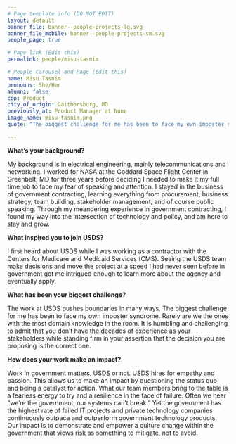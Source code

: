 ```yaml
---
# Page template info (DO NOT EDIT)
layout: default
banner_file: banner--people-projects-lg.svg
banner_file_mobile: banner--people-projects-sm.svg
people_page: true

# Page link (Edit this)
permalink: people/misu-tasnim

# People Carousel and Page (Edit this)
name: Misu Tasnim
pronouns: She/Her
alumni: false
cop: Product
city_of_origin: Gaithersburg, MD
previously_at: Product Manager at Nuna
image_name: misu-tasnim.png
quote: "The biggest challenge for me has been to face my own imposter syndrome."

---
```


**What’s your background?**

My background is in electrical engineering, mainly telecommunications and networking. I worked for NASA at the Goddard Space Flight Center in Greenbelt, MD for three years before deciding I needed to make it my full time job to face my fear of speaking and attention.
I stayed in the business of government contracting, learning everything from procurement, business strategy, team building, stakeholder management, and of course public speaking.
Through my meandering experience in government contracting, I found my way into the intersection of technology and policy, and am here to stay and grow.

**What inspired you to join USDS?**

I first heard about USDS while I was working as a contractor with the Centers for Medicare and Medicaid Services (CMS). Seeing the USDS team make decisions and move the project at a speed I had never seen before in government got me intrigued enough to learn more about the agency and eventually apply.

**What has been your biggest challenge?**

The work at USDS pushes boundaries in many ways. The biggest challenge for me has been to face my own imposter syndrome. Rarely are we the ones with the most domain knowledge in the room. It is humbling and challenging to admit that you don’t have the decades of experience as your stakeholders while standing firm in your assertion that the decision you are proposing is the correct one.

**How does your work make an impact?**

Work in government matters, USDS or not. USDS hires for empathy and passion. This allows us to make an impact by questioning the status quo and being a catalyst for action. What our team members bring to the table is a fearless energy to try and a resilience in the face of failure.
Often we hear “we’re the government, our systems can’t break.” Yet the government has the highest rate of failed IT projects and private technology companies continuously outpace and outperform government technology products.
Our impact is to demonstrate and empower a culture change within the government that views risk as something to mitigate, not to avoid.
